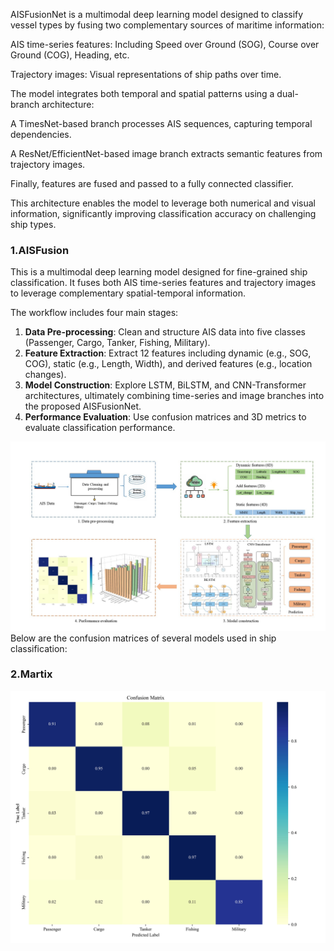 AISFusionNet is a multimodal deep learning model designed to classify vessel types by fusing two complementary sources of maritime information:

AIS time-series features: Including Speed over Ground (SOG), Course over Ground (COG), Heading, etc.

Trajectory images: Visual representations of ship paths over time.

The model integrates both temporal and spatial patterns using a dual-branch architecture:

A TimesNet-based branch processes AIS sequences, capturing temporal dependencies.

A ResNet/EfficientNet-based image branch extracts semantic features from trajectory images.

Finally, features are fused and passed to a fully connected classifier.

This architecture enables the model to leverage both numerical and visual information, significantly improving classification accuracy on challenging ship types.

### 1.AISFusion

This is a multimodal deep learning model designed for fine-grained ship classification. It fuses both AIS time-series features and trajectory images to leverage complementary spatial-temporal information.

The workflow includes four main stages:
1. **Data Pre-processing**: Clean and structure AIS data into five classes (Passenger, Cargo, Tanker, Fishing, Military).
2. **Feature Extraction**: Extract 12 features including dynamic (e.g., SOG, COG), static (e.g., Length, Width), and derived features (e.g., location changes).
3. **Model Construction**: Explore LSTM, BiLSTM, and CNN-Transformer architectures, ultimately combining time-series and image branches into the proposed AISFusionNet.
4. **Performance Evaluation**: Use confusion matrices and 3D metrics to evaluate classification performance.

![AISFusion](./images/Figure1.jpg)
Below are the confusion matrices of several models used in ship classification:
### 2.Martix
![AISFusion Matrix](./images/martix.jpg)
